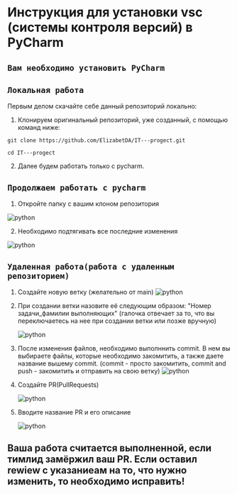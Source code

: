# Инструкция для установки vsc (системы контроля версий) в PyCharm

## `Вам необходимо установить PyCharm`

## `Локальная работа`

Первым делом скачайте себе данный репозиторий локально:

1. Клонируем оригинальный репозиторий, уже созданный, с помощью команд ниже:

```shell
git clone https://github.com/ElizabetDA/IT---progect.git

cd IT---progect
```

2. Далее будем работать только с pycharm.

## `Продолжаем работать с pycharm`

1. Откройте папку с вашим клоном репозитория

![python](./images/open-file.jpg)

2. Необходимо подтягивать все последние изменения

![python](./images/update-main.jpg)

## `Удаленная работа(работа с удаленным репозиторием)`

1. Создайте новую ветку (желательно от main)
   ![python](./images/new_branch.jpg)
2. При создании ветки назовите её следующим образом: "Номер задачи_фамилии выполняющих" (галочка отвечает за то, что вы
   переключаетесь на
   нее при создании ветки или позже вручную)

   ![python](./images/name_of_branch.jpg)
3. После изменения файлов, необходимо выполннить commit. В нем вы выбираете файлы, которые необходимо закомитить, а
   также
   даете название вышему commit. (commit - просто закомитить, commit and push - закомитить и отправить на свою ветку)
   ![python](./images/commit.jpg)
4. Создайте PR(PullRequests)

   ![python](./images/create_pr.jpg)
5. Вводите название PR и его описание

   ![python](./images/create_pr_2.jpg)

## Ваша работа считается выполненной, если тимлид замёржил ваш PR. Если оставил rewiew с указаниеам на то, что нужно изменить, то необходимо исправить!